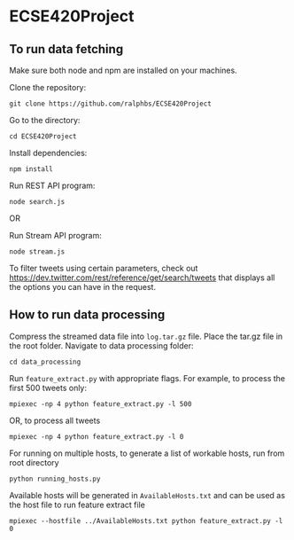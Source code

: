 # ECSE420Project

## To run data fetching
Make sure both node and npm are installed on your machines.

Clone the repository:

```
git clone https://github.com/ralphbs/ECSE420Project
```

Go to the directory:

```
cd ECSE420Project
```

Install dependencies:

```
npm install
```

Run REST API program:

```
node search.js
```

OR

Run Stream API program:

```
node stream.js
```

To filter tweets using certain parameters, check out https://dev.twitter.com/rest/reference/get/search/tweets that displays all the options you can have in the request.

## How to run data processing

Compress the streamed data file into ```log.tar.gz``` file. Place the tar.gz file in the root folder.
Navigate to data processing folder:
```
cd data_processing
```

Run ```feature_extract.py``` with appropriate flags. For example, to process the first 500 tweets only:
```
mpiexec -np 4 python feature_extract.py -l 500
```

OR, to process all tweets

```
mpiexec -np 4 python feature_extract.py -l 0
```

For running on multiple hosts, to generate a list of workable hosts, run from root directory

```
python running_hosts.py
```

Available hosts will be generated in ```AvailableHosts.txt``` and can be used as the host file to run feature extract file

```
mpiexec --hostfile ../AvailableHosts.txt python feature_extract.py -l 0
```

